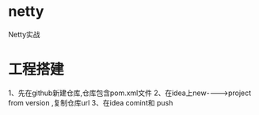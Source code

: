 # netty
Netty实战
# 工程搭建
1、先在github新建仓库,仓库包含pom.xml文件
2、在idea上new---->project from version ,复制仓库url
3、在idea comint和 push